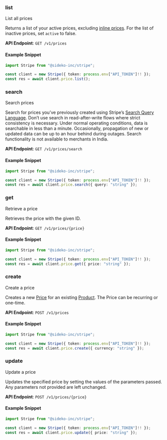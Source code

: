 
### list <a name="list"></a>
List all prices

<p>Returns a list of your active prices, excluding <a href="/docs/products-prices/pricing-models#inline-pricing">inline prices</a>. For the list of inactive prices, set <code>active</code> to false.</p>

**API Endpoint**: `GET /v1/prices`

#### Example Snippet

```typescript
import Stripe from "@sideko-inc/stripe";

const client = new Stripe({ token: process.env["API_TOKEN"]!! });
const res = await client.price.list();
```

### search <a name="search"></a>
Search prices

<p>Search for prices you’ve previously created using Stripe’s <a href="/docs/search#search-query-language">Search Query Language</a>.
Don’t use search in read-after-write flows where strict consistency is necessary. Under normal operating
conditions, data is searchable in less than a minute. Occasionally, propagation of new or updated data can be up
to an hour behind during outages. Search functionality is not available to merchants in India.</p>

**API Endpoint**: `GET /v1/prices/search`

#### Example Snippet

```typescript
import Stripe from "@sideko-inc/stripe";

const client = new Stripe({ token: process.env["API_TOKEN"]!! });
const res = await client.price.search({ query: "string" });
```

### get <a name="get"></a>
Retrieve a price

<p>Retrieves the price with the given ID.</p>

**API Endpoint**: `GET /v1/prices/{price}`

#### Example Snippet

```typescript
import Stripe from "@sideko-inc/stripe";

const client = new Stripe({ token: process.env["API_TOKEN"]!! });
const res = await client.price.get({ price: "string" });
```

### create <a name="create"></a>
Create a price

<p>Creates a new <a href="https://docs.stripe.com/api/prices">Price</a> for an existing <a href="https://docs.stripe.com/api/products">Product</a>. The Price can be recurring or one-time.</p>

**API Endpoint**: `POST /v1/prices`

#### Example Snippet

```typescript
import Stripe from "@sideko-inc/stripe";

const client = new Stripe({ token: process.env["API_TOKEN"]!! });
const res = await client.price.create({ currency: "string" });
```

### update <a name="update"></a>
Update a price

<p>Updates the specified price by setting the values of the parameters passed. Any parameters not provided are left unchanged.</p>

**API Endpoint**: `POST /v1/prices/{price}`

#### Example Snippet

```typescript
import Stripe from "@sideko-inc/stripe";

const client = new Stripe({ token: process.env["API_TOKEN"]!! });
const res = await client.price.update({ price: "string" });
```
